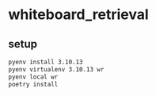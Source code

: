# whiteboard_retrieval

## setup
```sh
pyenv install 3.10.13
pyenv virtualenv 3.10.13 wr
pyenv local wr
poetry install
```
